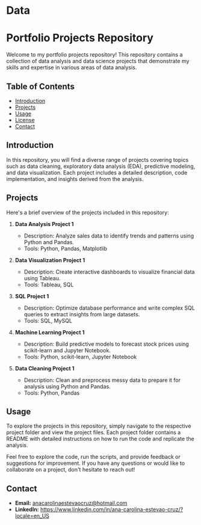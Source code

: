 # Data

# Portfolio Projects Repository

Welcome to my portfolio projects repository! This repository contains a collection of data analysis and data science projects that demonstrate my skills and expertise in various areas of data analysis.

## Table of Contents

- [Introduction](#introduction)
- [Projects](#projects)
- [Usage](#usage)
- [License](#license)
- [Contact](#contact)

## Introduction

In this repository, you will find a diverse range of projects covering topics such as data cleaning, exploratory data analysis (EDA), predictive modeling, and data visualization. Each project includes a detailed description, code implementation, and insights derived from the analysis.

## Projects

Here's a brief overview of the projects included in this repository:

1. **Data Analysis Project 1**
   - Description: Analyze sales data to identify trends and patterns using Python and Pandas.
   - Tools: Python, Pandas, Matplotlib

2. **Data Visualization Project 1**
   - Description: Create interactive dashboards to visualize financial data using Tableau.
   - Tools: Tableau, SQL

3. **SQL Project 1**
   - Description: Optimize database performance and write complex SQL queries to extract insights from large datasets.
   - Tools: SQL, MySQL

4. **Machine Learning Project 1**
   - Description: Build predictive models to forecast stock prices using scikit-learn and Jupyter Notebook.
   - Tools: Python, scikit-learn, Jupyter Notebook

5. **Data Cleaning Project 1**
   - Description: Clean and preprocess messy data to prepare it for analysis using Python and Pandas.
   - Tools: Python, Pandas

## Usage

To explore the projects in this repository, simply navigate to the respective project folder and view the project files. Each project folder contains a README with detailed instructions on how to run the code and replicate the analysis.

Feel free to explore the code, run the scripts, and provide feedback or suggestions for improvement. If you have any questions or would like to collaborate on a project, don't hesitate to reach out!


## Contact

- **Email:** anacarolinaestevaocruz@hotmail.com
- **LinkedIn:** https://www.linkedin.com/in/ana-carolina-estevao-cruz/?locale=en_US
